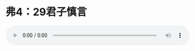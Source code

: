 # 弗4：29君子慎言

<audio style="width: 100%;" preload="false" controls controlslist="nodownload"><source src="//file.simai.life/audio/mp3/old/12263.mp3" type="audio/mpeg">Your browser does not support the audio element.</audio>


